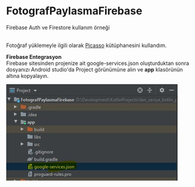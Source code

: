 # FotografPaylasmaFirebase
Firebase Auth ve Firestore kullanım örneği
<br><br>

Fotoğraf yüklemeyle ilgili olarak <a href="https://github.com/square/picasso">Picasso</a> kütüphanesini kullandım. 

<b>Firebase Entegrasyon</b>
<br>
Firebase sitesinden projenize ait google-services.json oluşturduktan sonra dosyanızı Android studio'da Project görünümüne alın ve <b>app</b> klasörünün altına kopyalayın.

<img src="https://github.com/sinanercetin/FotografPaylasmaFirebase/blob/master/images/firebase_entegrasyon.JPG">




